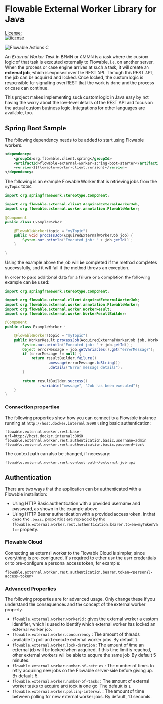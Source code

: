 # Flowable External Worker Library for Java

[License:  
![license](https://img.shields.io/hexpm/l/plug.svg)](https://github.com/flowable/flowable-engine/blob/main/LICENSE)

![Flowable Actions CI](https://github.com/flowable/flowable-external-client-java/workflows/Flowable%20Main%20Build/badge.svg?branch=main)

An _External Worker Task_ in BPMN or CMMN is a task where the custom logic of that task is executed externally to Flowable, i.e. on another server.
When the process or case engine arrives at such a task, it will create an **external job**, which is exposed over the REST API.
Through this REST API, the job can be acquired and locked. Once locked, the custom logic is responsible for signalling over REST that the work is done and the process or case can continue.

This project makes implementing such custom logic in Java easy by not having the worry about the low-level details of the REST API and focus on the actual custom business logic. Integrations for other languages are available, too.

## Spring Boot Sample

The following dependency needs to be added to start using Flowable workers.

```xml
<dependency>
    <groupId>org.flowable.client.spring</groupId>
    <artifactId>flowable-external-worker-spring-boot-starter</artifactId>
    <version>${flowable-worker-client.version}</version>
</dependency>
```

The following is an example Flowable Worker that is retrieving jobs from the `myTopic` topic

```java
import org.springframework.stereotype.Component;

import org.flowable.external.client.AcquiredExternalWorkerJob;
import org.flowable.external.worker.annotation.FlowableWorker;

@Component
public class ExampleWorker {

    @FlowableWorker(topic = "myTopic")
    public void processJob(AcquiredExternalWorkerJob job) {
        System.out.println("Executed job: " + job.getId());
    }

}
```

Using the example above the job will be completed if the method completes successfully, and it will fail if the method throws an exception.

In order to pass additional data for a failure or a completion the following example can be used:

```java
import org.springframework.stereotype.Component;

import org.flowable.external.client.AcquiredExternalWorkerJob;
import org.flowable.external.worker.annotation.FlowableWorker;
import org.flowable.external.worker.WorkerResult;
import org.flowable.external.worker.WorkerResultBuilder;

@Component
public class ExampleWorker {

    @FlowableWorker(topic = "myTopic")
    public WorkerResult processJob(AcquiredExternalWorkerJob job, WorkerResultBuilder resultBuilder) {
        System.out.println("Executed job: " + job.getId());
        Object errorMessage = job.getVariables().get("errorMessage");
        if (errorMessage != null) {
            return resultBuilder.failure()
                    .message(errorMessage.toString())
                    .details("Error message details");
        }
        
        return resultBuilder.success()
                .variable("message", "Job has been executed");
    }
}
```


### Connection properties

The following properties show how you can connect to a Flowable instance running at `http://host.docker.internal:8090` using basic authentication:

```properties
flowable.external.worker.rest.base-url=http://host.docker.internal:8090
flowable.external.worker.rest.authentication.basic.username=admin
flowable.external.worker.rest.authentication.basic.password=test
```

The context path can also be changed, if necessary:

```properties
flowable.external.worker.rest.context-path=/external-job-api
```

## Authentication

There are two ways that the application can be authenticated with a Flowable installation:

* Using HTTP Basic authentication with a provided username and password, as shown in the example above.
* Using HTTP Bearer authentication with a provided access token. In that case the `.basic` properties are replaced by the `flowable.external.worker.rest.authentication.bearer.token=myTokenValue` property.

### Flowable Cloud

Connecting an external worker to the Flowable Cloud is simpler, since everything is pre-configured.
It's required to either use the user credentials or to pre-configure a personal access token, for example:


```properties
flowable.external.worker.rest.authentication.bearer.token=<personal-access-token>
```

### Advanced Properties

The following properties are for advanced usage. Only change these if you understand the consequences and the concept of the external worker properly.

* `flowable.external.worker.workerId` : gives the external worker a custom identifier, which is used to identify which external worker has locked an external worker job.
* `flowable.external.worker.concurrency` : The amount of threads available to poll and execute external worker jobs. By default `1`.
* `flowable.external.worker.lock-duration` : The amount of time an external job will be locked when acquired. If this time limit is reached, other external workers will be able to acquire the same job. By default 5 minutes.
* `flowable.external.worker.number-of-retries` : The number of times to retry acquiring new jobs on the Flowable server-side before giving up. By default, 5.
* `flowable.external.worker.number-of-tasks` : The amount of external worker tasks to acquire and lock in one go. The default is `1`.
* `flowable.external.worker.polling-interval` : The amount of time between polling for new external worker jobs. By default, 10 seconds.

